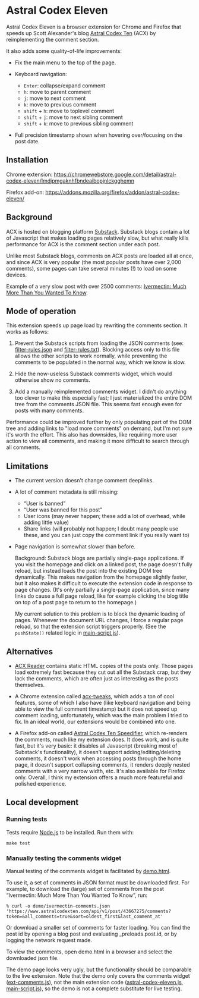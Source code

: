# Astral Codex Eleven

Astral Codex Eleven is a browser extension for Chrome and Firefox that speeds up
Scott Alexander's blog [Astral Codex Ten](https://www.astralcodexten.com/) (ACX)
by reimplementing the comment section.

It also adds some quality-of-life improvements:

  - Fix the main menu to the top of the page.

  - Keyboard navigation:

      - `Enter`: collapse/expand comment
      - `h`: move to parent comment
      - `j`: move to next comment
      - `k`: move to previous comment
      - `shift` + `h`: move to toplevel comment
      - `shift` + `j`: move to next sibling comment
      - `shift` + `k`: move to previous sibling comment

  - Full precision timestamp shown when hovering over/focusing on the post date.


## Installation

Chrome extension: https://chromewebstore.google.com/detail/astral-codex-eleven/lmdipmgaknhfbndeaibopjnlckgghemn

Firefox add-on: https://addons.mozilla.org/firefox/addon/astral-codex-eleven/


## Background

ACX is hosted on blogging platform [Substack](https://substack.com/Substack).
Substack blogs contain a lot of Javascript that makes loading pages relatively
slow, but what really kills performance for ACX is the comment section under
each post.

Unlike most Substack blogs, comments on ACX posts are loaded all at once, and
since ACX is very popular (the most popular posts have over 2,000 comments),
some pages can take several minutes (!) to load on some devices.

Example of a very slow post with over 2500 comments:
[Ivermectin: Much More Than You Wanted To Know](https://www.astralcodexten.com/p/ivermectin-much-more-than-you-wanted).


## Mode of operation

This extension speeds up page load by rewriting the comments section. It works
as follows:

  1. Prevent the Substack scripts from loading the JSON comments (see:
[filter-rules.json](extension/filter-rules.json) and
[filter-rules.txt](extension/filter-rules.txt)).
Blocking access only to this file allows the other scripts to work normally,
while preventing the comments to be populated in the normal way, which we know
is slow.

  2. Hide the now-useless Substack comments widget, which would otherwise show
     no comments.

  3. Add a manually reimplemented comments widget.
     I didn't do anything too clever to make this especially fast; I just
     materialized the entire DOM tree from the comments JSON file. This seems
     fast enough even for posts with many comments.

Performance could be improved further by only populating part of the DOM tree
and adding links to "load more comments" on demand, but I'm not sure it's worth
the effort. This also has downsides, like requiring more user action to view all
comments, and making it more difficult to search through all comments.


## Limitations

  - The current version doesn't change comment deeplinks.

  - A lot of comment metadata is still missing:
      - “User is banned”
      - “User was banned for this post”
      - User icons (may never happen; these add a lot of overhead, while adding
        little value)
      - Share links (will probably not happen; I doubt many people use these,
        and you can just copy the comment link if you really want to)

  - Page navigation is somewhat slower than before.

    Background: Substack blogs are partially single-page applications. If you
    visit the homepage and click on a linked post, the page doesn't fully
    reload, but instead loads the post into the existing DOM tree dynamically.
    This makes navigation from the homepage slightly faster, but it also makes
    it difficult to execute the extension code in response to page changes.
    (It's only partially a single-page application, since many links do cause a
    full page reload, like for example clicking the blog title on top of a post
    page to return to the homepage.)

    My current solution to this problem is to block the dynamic loading of
    pages. Whenever the document URL changes, I force a regular page reload, so
    that the extension script triggers properly. (See the `pushState()`
    related logic in [main-script.js](extension/js/main-script.js)).


## Alternatives

  - [ACX Reader](https://acxreader.github.io/) contains static HTML copies of
    the posts only.
    Those pages load extremely fast because they cut out all the Substack crap, but
    they lack the comments, which are often just as interesting as the posts
    themselves.

  - A Chrome extension called
    [acx-tweaks](https://chromewebstore.google.com/detail/acx-tweaks/jdpghojhfigbpoeiadalafcmohaekglf),
    which adds a ton of cool features, some of which I also have (like keyboard
    navigation and being able to view the full comment timestamp) but it does not
    speed up comment loading, unfortunately, which was the main problem I tried to
    fix. In an ideal world, our extensions would be combined into one.

  - A Firefox add-on called
    [Astral Codex Ten Speedifier](https://addons.mozilla.org/en-US/firefox/addon/astral-codex-ten-speedifier/),
    which re-renders the comments, much like my extension does. It does work,
    and is quite fast, but it's very basic: it disables all Javascript
    (breaking most of Substack's functionality), it doesn't support
    adding/editing/deleting comments, it doesn't work when accessing posts
    through the home page, it doesn't support collapsing comments, it renders
    deeply nested comments with a very narrow width, etc. It's also available
    for Firefox only. Overall, I think my extension offers a much more
    featureful and polished experience.


## Local development

### Running tests

Tests require [Node.js](https://nodejs.org/) to be installed. Run them with:

```
make test
```

### Manually testing the comments widget

Manual testing of the comments widget is facilitated by
[demo.html](demo/demo.html).

To use it, a set of comments in JSON format must be downloaded first.
For example, to download the (large) set of comments from the post
“Ivermectin: Much More Than You Wanted To Know”, run:

```
% curl -o demo/ivermectin-comments.json 'https://www.astralcodexten.com/api/v1/post/43667275/comments?token=&all_comments=true&sort=oldest_first&last_comment_at'
```

Or download a smaller set of comments for faster loading. You can find the
post id by opening a blog post and evaluating _preloads.post.id, or by logging
the network request made.

To view the comments, open demo.html in a browser and select the downloaded
json file.

The demo page looks very ugly, but the functionality should be comparable to
the live extension. Note that the demo only covers the comments widget
([ext-comments.js](extension/js/ext-comments.js)), not the main extension code
([astral-codex-eleven.js](extension/js/astral-codex-eleven.js),
[main-script.js](extension/js/main-script.js)), so the demo is not a complete
substitute for live testing.
